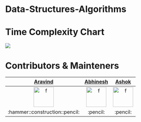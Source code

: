 # Data-Structures-Algorithms

# Time Complexity Chart
<img src="https://miro.medium.com/max/2928/1*5ZLci3SuR0zM_QlZOADv8Q.jpeg"/><br />

# Contributors & Mainteners
<table>
    <thead>
        <tr>
            <th><a href="https://github.com/aravindr22">Aravind</a></th>
            <th><a href="https://github.com/Abhinesh77">Abhinesh</a></th>
            <th><a href="https://github.com/ashok-02">Ashok</a></th>
        </tr>
    </thead>
    <tbody>
        <tr>
            <td align="center"><a href="https://github.com/aravindr22"><img width="64" src="https://avatars2.githubusercontent.com/u/55151962" alt="f"></a></td>
            <td align="center"><a href="https://github.com/Abhinesh77"><img width="64" src="https://avatars0.githubusercontent.com/u/56187019" alt="f"></a></td>
            <td align="center"><a href="https://github.com/ashok-02"><img width="64" src="https://avatars3.githubusercontent.com/u/56188487" alt="f"></a></td>
        </tr>
        <tr>
            <td align="center"> :hammer::construction::pencil: </td>
            <td align="center"> :pencil: </td>
            <td align="center"> :pencil: </td>
        </tr>
    </tbody>
</table>